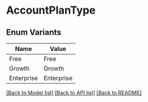 # AccountPlanType

## Enum Variants

| Name | Value |
|---- | -----|
| Free | Free |
| Growth | Growth |
| Enterprise | Enterprise |


[[Back to Model list]](../README.md#documentation-for-models) [[Back to API list]](../README.md#documentation-for-api-endpoints) [[Back to README]](../README.md)


